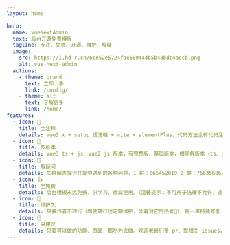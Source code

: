 ```yaml
---
layout: home

hero:
  name: vueNextAdmin
  text: 后台开源免费模板
  tagline: 专注、免费、开源、维护、解疑
  image:
    src: https://i.hd-r.cn/6ce52e5724fae609444b5b48bdc4accb.png
    alt: vue-next-admin
  actions:
    - theme: brand
      text: 立即上手
      link: /config/
    - theme: alt
      text: 了解更多
      link: /home/
features:
  - icon: 🚀
    title: 全注释
    details: vue3.x + setup 语法糖 + vite + elementPlus，代码方法全有代码注释，方便理解、学习，注释更有相关链接，点击即可进入对应文档
  - icon: 🚩
    title: 多版本
    details: vue3 ts + js、vue2 js 版本，有完整版、基础版本，相同各版本（ts、js）将基于 master 主分支进行同步更新
  - icon: 💖
    title: 解疑问
    details: 加群解答探讨开发中遇到的各种问题，1 群：665452019 2 群：766356862 3 群：795345435 4 群：736626228 5 群：556254895
  - icon: 👍
    title: 全免费
    details: 后台模板永远免费，供学习、商业使用。（温馨提示：不可用于法律不允许，违法犯罪之事。）
  - icon: 🚧
    title: 维护久
    details: 只要作者不转行（即使转行也定期维护，凭着对它的热爱💖），将一直持续修复 bug、更新迭代版本
  - icon: 💯
    title: 采建议
    details: 只要可以做的功能、页面，都尽力去做。欢迎老哥们多 pr、提相关 issues，感谢老哥们一直的支持！
---
```

